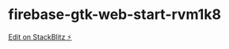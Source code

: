 # firebase-gtk-web-start-rvm1k8

[Edit on StackBlitz ⚡️](https://stackblitz.com/edit/firebase-gtk-web-start-rvm1k8)